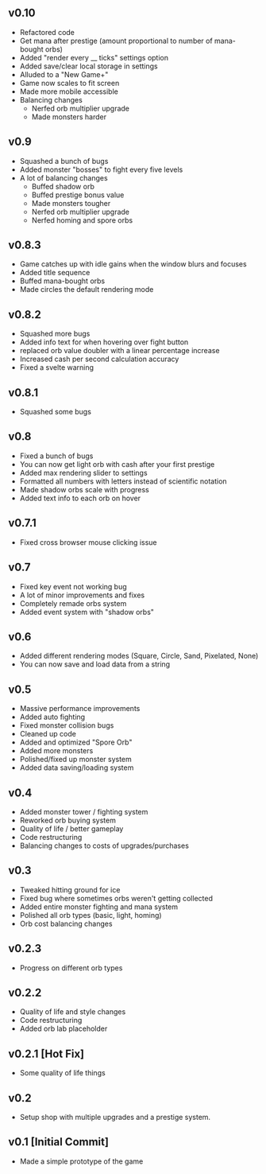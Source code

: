 ## v0.10
- Refactored code
- Get mana after prestige (amount proportional to number of mana-bought orbs)
- Added "render every __ ticks" settings option
- Added save/clear local storage in settings
- Alluded to a "New Game+"
- Game now scales to fit screen
- Made more mobile accessible
- Balancing changes
	- Nerfed orb multiplier upgrade
	- Made monsters harder

## v0.9
- Squashed a bunch of bugs
- Added monster "bosses" to fight every five levels
- A lot of balancing changes
	- Buffed shadow orb
	- Buffed prestige bonus value
	- Made monsters tougher
	- Nerfed orb multiplier upgrade
	- Nerfed homing and spore orbs

## v0.8.3
- Game catches up with idle gains when the window blurs and focuses
- Added title sequence
- Buffed mana-bought orbs
- Made circles the default rendering mode

## v0.8.2
- Squashed more bugs
- Added info text for when hovering over fight button
- replaced orb value doubler with a linear percentage increase 
- Increased cash per second calculation accuracy 
- Fixed a svelte warning

## v0.8.1
- Squashed some bugs

## v0.8
- Fixed a bunch of bugs
- You can now get light orb with cash after your first prestige
- Added max rendering slider to settings
- Formatted all numbers with letters instead of scientific notation
- Made shadow orbs scale with progress
- Added text info to each orb on hover

## v0.7.1
- Fixed cross browser mouse clicking issue

## v0.7
- Fixed key event not working bug
- A lot of minor improvements and fixes
- Completely remade orbs system
- Added event system with "shadow orbs"

## v0.6
- Added different rendering modes (Square, Circle, Sand, Pixelated, None)
- You can now save and load data from a string

## v0.5
- Massive performance improvements
- Added auto fighting
- Fixed monster collision bugs
- Cleaned up code
- Added and optimized "Spore Orb"
- Added more monsters
- Polished/fixed up monster system
- Added data saving/loading system

## v0.4
- Added monster tower / fighting system
- Reworked orb buying system
- Quality of life / better gameplay
- Code restructuring
- Balancing changes to costs of upgrades/purchases

## v0.3
- Tweaked hitting ground for ice
- Fixed bug where sometimes orbs weren't getting collected
- Added entire monster fighting and mana system
- Polished all orb types (basic, light, homing)
- Orb cost balancing changes

## v0.2.3
- Progress on different orb types

## v0.2.2
- Quality of life and style changes
- Code restructuring
- Added orb lab placeholder

## v0.2.1 [Hot Fix]
- Some quality of life things

## v0.2
- Setup shop with multiple upgrades and a prestige system.

## v0.1 [Initial Commit]
- Made a simple prototype of the game